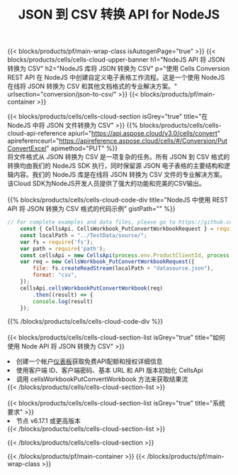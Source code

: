 ﻿---
title: JSON 到 CSV 转换 API for NodeJS
description: 使用Aspose.Cells Cloud SDK for NodeJS将JSON格式文件转换为CSV格式文件。
url: /zh/nodejs/conversion/json-to-csv/
---
{{< blocks/products/pf/main-wrap-class isAutogenPage="true" >}}
{{< blocks/products/cells/cells-cloud-upper-banner h1="NodeJS API 将 JSON 转换为 CSV" h2="NodeJS 库将 JSON 转换为 CSV" p="使用 Cells Conversion REST API 在 NodeJS 中创建自定义电子表格工作流程。这是一个使用 NodeJS 在线将 JSON 转换为 CSV 和其他文档格式的专业解决方案。" urlsection="conversion/json-to-csv/" >}}
{{< blocks/products/pf/main-container >}}

{{< blocks/products/cells/cells-cloud-section isGrey="true" title="在 NodeJS 中将 JSON 文件转换为 CSV" >}}
{{% blocks/products/cells/cells-cloud-api-reference apiurl="https://api.aspose.cloud/v3.0/cells/convert" apireferenceurl="https://apireference.aspose.cloud/cells/#/Conversion/PutConvertExcel" apimethod="PUT" %}}
<br/>
将文件格式从 JSON 转换为 CSV 是一项复杂的任务。所有 JSON 到 CSV 格式的转换均由我们的 NodeJS SDK 执行，同时保留源 JSON 电子表格的主要结构和逻辑内容。我们的 NodeJS 库是在线将 JSON 转换为 CSV 文件的专业解决方案。该Cloud SDK为NodeJS开发人员提供了强大的功能和完美的CSV输出。
<br/>
<br/>
{{% blocks/products/cells/cells-cloud-code-div title="NodeJS 中使用 REST API 将 JSON 转换为 CSV 格式的代码示例" gistPath="" %}}
 
```js
// For complete examples and data files, please go to https://github.com/aspose-cells-cloud/aspose-cells-cloud-node/
    const { CellsApi, CellsWorkbook_PutConvertWorkbookRequest } = require("asposecellscloud");
    const localPath = "../TestData/source/";
    var fs = require('fs');
    var path = require('path');
    const cellsApi = new CellsApi(process.env.ProductClientId, process.env.ProductClientSecret);
    var req = new CellsWorkbook_PutConvertWorkbookRequest({
        file: fs.createReadStream(localPath + "datasource.json"),
        format: "csv",
    });
    cellsApi.cellsWorkbookPutConvertWorkbook(req)
        .then((result) => {
        console.log(result)
    });
```
 
{{% /blocks/products/cells/cells-cloud-code-div %}}
<br/>
<br/>
{{< blocks/products/cells/cells-cloud-section-list isGrey="true" title="如何使用 Node API 将 JSON 转换为 CSV" >}}
<li>创建一个帐户<a href="https://dashboard.aspose.cloud/">仪表板</a>获取免费API配额和授权详细信息</li>
<li>使用客户端 ID、客户端密码、基本 URL 和 API 版本初始化 CellsApi</li>
<li>调用 cellsWorkbookPutConvertWorkbook 方法来获取结果流</li>
{{< /blocks/products/cells/cells-cloud-section-list >}}
<br/>
<br/>
{{< blocks/products/cells/cells-cloud-section-list isGrey="true" title="系统要求" >}}
<li>节点 v6.17.1 或更高版本</li>
{{< /blocks/products/cells/cells-cloud-section-list >}}

{{< /blocks/products/cells/cells-cloud-section >}}

{{< /blocks/products/pf/main-container >}}
{{< /blocks/products/pf/main-wrap-class >}}
